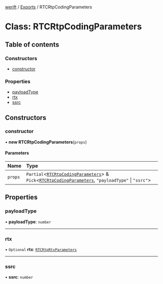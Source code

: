 [werift](../README.md) / [Exports](../modules.md) / RTCRtpCodingParameters

# Class: RTCRtpCodingParameters

## Table of contents

### Constructors

- [constructor](RTCRtpCodingParameters.md#constructor)

### Properties

- [payloadType](RTCRtpCodingParameters.md#payloadtype)
- [rtx](RTCRtpCodingParameters.md#rtx)
- [ssrc](RTCRtpCodingParameters.md#ssrc)

## Constructors

### constructor

• **new RTCRtpCodingParameters**(`props`)

#### Parameters

| Name | Type |
| :------ | :------ |
| `props` | `Partial`<[`RTCRtpCodingParameters`](RTCRtpCodingParameters.md)\> & `Pick`<[`RTCRtpCodingParameters`](RTCRtpCodingParameters.md), ``"payloadType"`` \| ``"ssrc"``\> |

## Properties

### payloadType

• **payloadType**: `number`

___

### rtx

• `Optional` **rtx**: [`RTCRtpRtxParameters`](RTCRtpRtxParameters.md)

___

### ssrc

• **ssrc**: `number`
